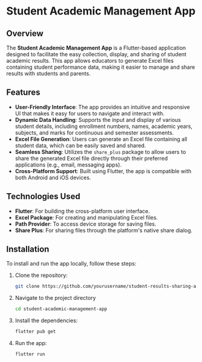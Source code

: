 # Student Academic Management App

## Overview
The **Student Academic Management App** is a Flutter-based application designed to facilitate the easy collection, display, and sharing of student academic results. This app allows educators to generate Excel files containing student performance data, making it easier to manage and share results with students and parents.

## Features
- **User-Friendly Interface**: The app provides an intuitive and responsive UI that makes it easy for users to navigate and interact with.
- **Dynamic Data Handling**: Supports the input and display of various student details, including enrollment numbers, names, academic years, subjects, and marks for continuous and semester assessments.
- **Excel File Generation**: Users can generate an Excel file containing all student data, which can be easily saved and shared.
- **Seamless Sharing**: Utilizes the `share_plus` package to allow users to share the generated Excel file directly through their preferred applications (e.g., email, messaging apps).
- **Cross-Platform Support**: Built using Flutter, the app is compatible with both Android and iOS devices.

## Technologies Used
- **Flutter**: For building the cross-platform user interface.
- **Excel Package**: For creating and manipulating Excel files.
- **Path Provider**: To access device storage for saving files.
- **Share Plus**: For sharing files through the platform's native share dialog.

## Installation
To install and run the app locally, follow these steps:
1. Clone the repository:
   ```bash
   git clone https://github.com/yourusername/student-results-sharing-app.git
2. Navigate to the project directory
   ```bash
   cd student-academic-management-app
3. Install the dependencies:
   ```bash
   flutter pub get
4. Run the app:
   ```bash
   flutter run
